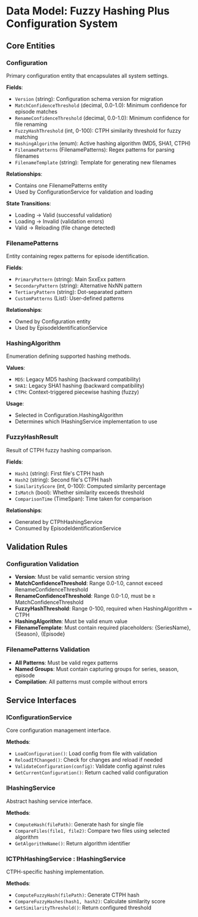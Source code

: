 # Data Model: Fuzzy Hashing Plus Configuration System








## Core Entities








### Configuration








Primary configuration entity that encapsulates all system settings.

**Fields**:

- `Version` (string): Configuration schema version for migration
- `MatchConfidenceThreshold` (decimal, 0.0-1.0): Minimum confidence for episode matches
- `RenameConfidenceThreshold` (decimal, 0.0-1.0): Minimum confidence for file renaming
- `FuzzyHashThreshold` (int, 0-100): CTPH similarity threshold for fuzzy matching
- `HashingAlgorithm` (enum): Active hashing algorithm (MD5, SHA1, CTPH)
- `FilenamePatterns` (FilenamePatterns): Regex patterns for parsing filenames
- `FilenameTemplate` (string): Template for generating new filenames

**Relationships**:

- Contains one FilenamePatterns entity
- Used by ConfigurationService for validation and loading

**State Transitions**:

- Loading → Valid (successful validation)
- Loading → Invalid (validation errors)
- Valid → Reloading (file change detected)

### FilenamePatterns








Entity containing regex patterns for episode identification.

**Fields**:

- `PrimaryPattern` (string): Main SxxExx pattern
- `SecondaryPattern` (string): Alternative NxNN pattern
- `TertiaryPattern` (string): Dot-separated pattern
- `CustomPatterns` (List<string>): User-defined patterns

**Relationships**:

- Owned by Configuration entity
- Used by EpisodeIdentificationService

### HashingAlgorithm








Enumeration defining supported hashing methods.

**Values**:

- `MD5`: Legacy MD5 hashing (backward compatibility)
- `SHA1`: Legacy SHA1 hashing (backward compatibility)
- `CTPH`: Context-triggered piecewise hashing (fuzzy)

**Usage**:

- Selected in Configuration.HashingAlgorithm
- Determines which IHashingService implementation to use

### FuzzyHashResult








Result of CTPH fuzzy hashing comparison.

**Fields**:

- `Hash1` (string): First file's CTPH hash
- `Hash2` (string): Second file's CTPH hash
- `SimilarityScore` (int, 0-100): Computed similarity percentage
- `IsMatch` (bool): Whether similarity exceeds threshold
- `ComparisonTime` (TimeSpan): Time taken for comparison

**Relationships**:

- Generated by CTPhHashingService
- Consumed by EpisodeIdentificationService

## Validation Rules








### Configuration Validation








- **Version**: Must be valid semantic version string
- **MatchConfidenceThreshold**: Range 0.0-1.0, cannot exceed RenameConfidenceThreshold
- **RenameConfidenceThreshold**: Range 0.0-1.0, must be ≥ MatchConfidenceThreshold
- **FuzzyHashThreshold**: Range 0-100, required when HashingAlgorithm = CTPH
- **HashingAlgorithm**: Must be valid enum value
- **FilenameTemplate**: Must contain required placeholders: {SeriesName}, {Season}, {Episode}

### FilenamePatterns Validation








- **All Patterns**: Must be valid regex patterns
- **Named Groups**: Must contain capturing groups for series, season, episode
- **Compilation**: All patterns must compile without errors

## Service Interfaces








### IConfigurationService








Core configuration management interface.

**Methods**:

- `LoadConfiguration()`: Load config from file with validation
- `ReloadIfChanged()`: Check for changes and reload if needed
- `ValidateConfiguration(config)`: Validate config against rules
- `GetCurrentConfiguration()`: Return cached valid configuration

### IHashingService








Abstract hashing service interface.

**Methods**:

- `ComputeHash(filePath)`: Generate hash for single file
- `CompareFiles(file1, file2)`: Compare two files using selected algorithm
- `GetAlgorithmName()`: Return algorithm identifier

### ICTPhHashingService : IHashingService








CTPH-specific hashing implementation.

**Methods**:

- `ComputeFuzzyHash(filePath)`: Generate CTPH hash
- `CompareFuzzyHashes(hash1, hash2)`: Calculate similarity score
- `GetSimilarityThreshold()`: Return configured threshold
